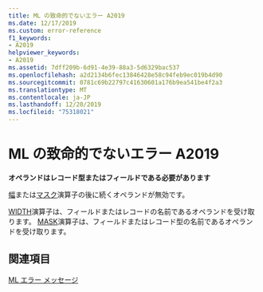 ```yaml
---
title: ML の致命的でないエラー A2019
ms.date: 12/17/2019
ms.custom: error-reference
f1_keywords:
- A2019
helpviewer_keywords:
- A2019
ms.assetid: 7dff209b-6d91-4e39-88a3-5d6329bac537
ms.openlocfilehash: a2d2134b6fec13846428e58c94feb9ec019b4d90
ms.sourcegitcommit: 0781c69b22797c41630601a176b9ea541be4f2a3
ms.translationtype: MT
ms.contentlocale: ja-JP
ms.lasthandoff: 12/20/2019
ms.locfileid: "75318021"
---
```

# <a name="ml-nonfatal-error-a2019"></a>ML の致命的でないエラー A2019

**オペランドはレコード型またはフィールドである必要があります**

[幅](operator-width.md)または[マスク](operator-mask.md)演算子の後に続くオペランドが無効です。

[WIDTH](operator-width.md)演算子は、フィールドまたはレコードの名前であるオペランドを受け取ります。 [MASK](operator-mask.md)演算子は、フィールドまたはレコード型の名前であるオペランドを受け取ります。

## <a name="see-also"></a>関連項目

[ML エラー メッセージ](ml-error-messages.md)
